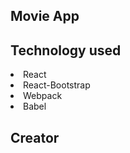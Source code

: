 ## Movie App

## Technology used
<li> React </li>
<li> React-Bootstrap </li>
<li> Webpack </li>
<li> Babel </li>

## Creator
